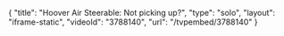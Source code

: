 {
    "title": "Hoover Air Steerable: Not picking up?",
    "type": "solo",
    "layout": "iframe-static",
    "videoId": "3788140",
    "url": "\/tvpembed\/3788140"
}